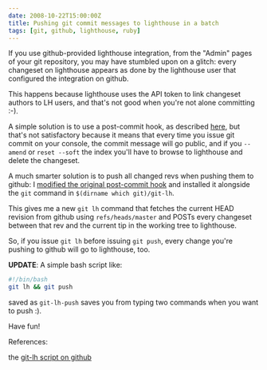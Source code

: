 ```yaml
---
date: 2008-10-22T15:00:00Z
title: Pushing git commit messages to lighthouse in a batch
tags: [git, github, lighthouse, ruby]
---
```


If you use github-provided lighthouse integration, from the "Admin" pages of
your git repository, you may have stumbled upon on a glitch: every changeset on
lighthouse appears as done by the lighthouse user that configured the
integration on github.

This happens because lighthouse uses the API token to link changeset authors to
LH users, and that's not good when you're not alone committing :-).

A simple solution is to use a post-commit hook, as described
[here](http://github.com/guides/integrating-git-commit-messages-in-lighthouse),
but that's not satisfactory because it means that every time you issue git
commit on your console, the commit message will go public, and if you `--amend`
or `reset --soft` the index you'll have to browse to lighthouse and delete the
changeset.

A much smarter solution is to push all changed revs when pushing them to
github: I [modified the original post-commit
hook](http://gist.github.com/53917) and installed it alongside the `git`
command in `$(dirname which git)/git-lh`.

This gives me a new `git lh` command that fetches the current HEAD revision
from github using `refs/heads/master` and POSTs every changeset between that
rev and the current tip in the working tree to lighthouse.

So, if you issue `git lh` before issuing `git push`, every change you're
pushing to github will go to lighthouse, too.

**UPDATE**: A simple bash script like:

```bash
#!/bin/bash
git lh && git push
```

saved as `git-lh-push` saves you from typing two commands when you want to push
:).

Have fun!

References:

the [git-lh script on github](http://gist.github.com/53917)
